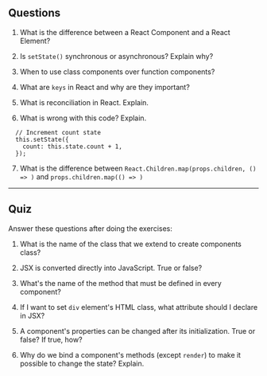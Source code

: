 ## Questions

1) What is the difference between a React Component and a React Element?

2) Is `setState()` synchronous or asynchronous? Explain why?

3) When to use class components over function components?

4) What are `keys` in React and why are they important?

5) What is reconciliation in React. Explain.

6) What is wrong with this code? Explain.

  ```
    // Increment count state
    this.setState({
      count: this.state.count + 1,
    });
  ```

7) What is the difference between `React.Children.map(props.children, () => )` and `props.children.map(() => )`

---

## Quiz

Answer these questions after doing the exercises:

1) What is the name of the class that we extend to create components class?

2) JSX is converted directly into JavaScript. True or false?

3) What's the name of the method that must be defined in every component?

4) If I want to set `div` element's HTML class, what attribute should I declare in JSX?

5) A component's properties can be changed after its initialization. True or false? If true, how?

6) Why do we bind a component's methods (except `render`) to make it possible to change the state? Explain.
